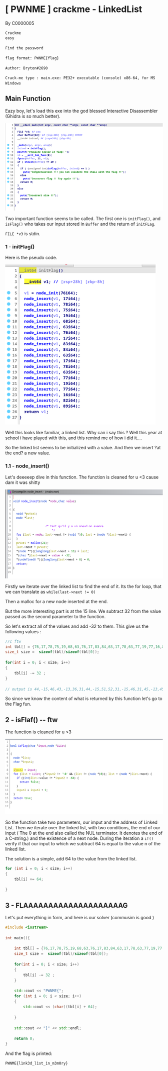 # [ PWNME ] crackme - LinkedList

By C0000005


    Crackme
    easy

    Find the password

    flag format: PWNME{flag}

    Author: Bryton#2690


`Crack-me type : main.exe: PE32+ executable (console) x86-64, for MS Windows`



## Main Function 

Eazy boy, let's load this exe into the god blessed Interactive Disassembler (Ghidra is so much better).

![main](main)

Two important function seems to be called. The first one is `initFlag()`, and `isFlag()` who takes our input stored in `Buffer` and the return of `initFLag`.

`FILE *v3` is stdin.

### 1 - initFlag()

Here is the pseudo code. 

![initFLag](node.png)


Well this looks like familiar, a linked list. Why can i say this ? Well this year at school i have played with this, and this remind me of how i did it....

So the linked list seems to be initialized with a value. And then we insert ?at the end? a new value. 


### 1.1 - node_insert()

Let's deeeeep dive in this function. The function is cleaned for u <3 cause dam it was shitty

![insert](node-rew.png)

Firstly we iterate over the linked list to find the end of it. Its the for loop, that we can translate as `while(last->next != 0)`

Then a malloc for a new node inserted at the end. 

But the more interesting part is at the 15 line. We subtract 32 from the value passed as the second parameter to the function. 

So let's extract all of the values and add -32 to them. 
This give us the following values : 
```c
//c ftw
int tbl[] = {76,17,78,75,19,68,63,76,17,83,84,63,17,78,63,77,19,77,16,82,89};
size_t size =  sizeof(tbl)/sizeof(tbl[0]);

for(int i = 0; i < size; i++)
{
    tbl[i] -= 32 ;
}

// output is 44,-15,46,43,-13,36,31,44,-15,51,52,31,-15,46,31,45,-13,45,-16,50,57

```


So since we know the content of what is returned by this function let's go to the Flag fun.



## 2 - isFlaf() -- ftw

The function is cleaned for u <3

![isFLag](t.png)

So the function take two parameters, our imput and the address of Linked List. Then we iterate over the linked list, with two conditions, the end of our input ( The 0 at the end also called the NUL terminator. It denotes the end of a C-string.) and the existence of a next node.
During the iteration a `if()` verify if that our input to which we subtract 64 is equal to the value n of the linked list.

The solution is a simple, add 64 to the value from the linked list.

```cpp
for (int i = 0; i < size; i++)
{
    tbl[i] += 64;
        
}
```

## 3 - FLAAAAAAAAAAAAAAAAAAAAG


Let's put everything in form, and here is our solver (commusim is good )


```cpp
#include <iostream>

int main(){

    int tbl[] = {76,17,78,75,19,68,63,76,17,83,84,63,17,78,63,77,19,77,16,82,89};
    size_t size =  sizeof(tbl)/sizeof(tbl[0]);

    for(int i = 0; i < size; i++)
    {
        tbl[i] -= 32 ;
    }

    std::cout << "PWNME{";
    for (int i = 0; i < size; i++)
    {
        std::cout << (char)(tbl[i] + 64);
        
    }
    
    std::cout << "}" << std::endl;

    return 0;
}

```

And the flag is printed:
```
PWNME{l1nk3d_l1st_1n_m3m0ry}
```
